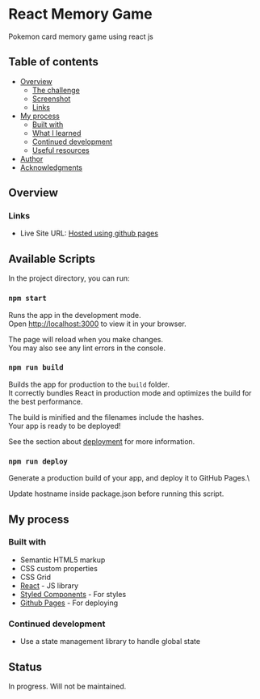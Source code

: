 # React Memory Game

Pokemon card memory game using react js

## Table of contents

- [Overview](#overview)
  - [The challenge](#the-challenge)
  - [Screenshot](#screenshot)
  - [Links](#links)
- [My process](#my-process)
  - [Built with](#built-with)
  - [What I learned](#what-i-learned)
  - [Continued development](#continued-development)
  - [Useful resources](#useful-resources)
- [Author](#author)
- [Acknowledgments](#acknowledgments)


## Overview

### Links

- Live Site URL: [Hosted using github pages](https://noelroy.github.io/react-memory-game/)

## Available Scripts

In the project directory, you can run:

### `npm start`

Runs the app in the development mode.\
Open [http://localhost:3000](http://localhost:3000) to view it in your browser.

The page will reload when you make changes.\
You may also see any lint errors in the console.

### `npm run build`

Builds the app for production to the `build` folder.\
It correctly bundles React in production mode and optimizes the build for the best performance.

The build is minified and the filenames include the hashes.\
Your app is ready to be deployed!

See the section about [deployment](https://facebook.github.io/create-react-app/docs/deployment) for more information.

### `npm run deploy`

Generate a production build of your app, and deploy it to GitHub Pages.\

Update hostname inside package.json before running this script.


## My process

### Built with

- Semantic HTML5 markup
- CSS custom properties
- CSS Grid
- [React](https://reactjs.org/) - JS library
- [Styled Components](https://styled-components.com/) - For styles
- [Github Pages](https://pages.github.com) - For deploying


### Continued development

- Use a state management library to handle global state

## Status

In progress. Will not be maintained.